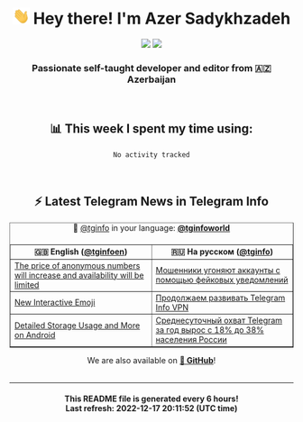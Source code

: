 <div align="center">
	<div>
		<h1>
      <img src="./assets/hi.gif" width="30px"> Hey there! I'm Azer Sadykhzadeh
    </h1>
    <img height="18" src="https://komarev.com/ghpvc/?username=sadykhzadeh&label=Views&color=2081c1&style=flat-square" />
		<a href="https://wakatime.com/@Azer"> <img height="18" src="https://wakatime.com/badge/user/f80ae27a-c328-426f-a381-bc84136e2dd6.svg" /> </a>
    <h3>
      Passionate self-taught developer and editor from 🇦🇿 Azerbaijan
    </h3>
  </div>
  <br>

<h2>📊 This week I spent my time using:</h2>

<!--START_SECTION:waka-->

```text
No activity tracked
```

<!--END_SECTION:waka-->

<br>

<h2>⚡️ Latest Telegram News in Telegram Info</h2>
  <table border>
		<tr>
			<th width="50%">🇬🇧 English (<a href="https://t.me/tginfoen">@tginfoen</a>)</th>
			<th>🇷🇺 На русском (<a href="https://t.me/tginfo">@tginfo</a>)</th>
		</tr>
		<caption>🚩 <a href="https://t.me/tginfo">@tginfo</a> in your language: <a href="https://t.me/tginfoworld"><b>@tginfoworld</b></a><caption/>
  <tr><td><a href="https://t.me/tginfoen/1563">The price of anonymous numbers will increase and availability will be limited</a></td>
    <td><a href="https://t.me/tginfo/3533">Мошенники угоняют аккаунты с помощью фейковых уведомлений</a></td></tr><tr><td><a href="https://t.me/tginfoen/1562">New Interactive Emoji</a></td>
    <td><a href="https://t.me/tginfo/3532">Продолжаем развивать Telegram Info VPN</a></td></tr><tr><td><a href="https://t.me/tginfoen/1561">Detailed Storage Usage and More on Android</a></td>
    <td><a href="https://t.me/tginfo/3531">Среднесуточный охват Telegram за год вырос с 18% до 38% населения России</a></td></tr>
</table>
We are also available on <a href="https://github.com/tginfo"><b>🐙 GitHub</b></a>!
</div>

<br>
<hr>
<h4 align="center">This README file is generated <b>every 6 hours</b>!</br>Last refresh: <b>2022-12-17 20:11:52 (UTC time)</b></h4>
